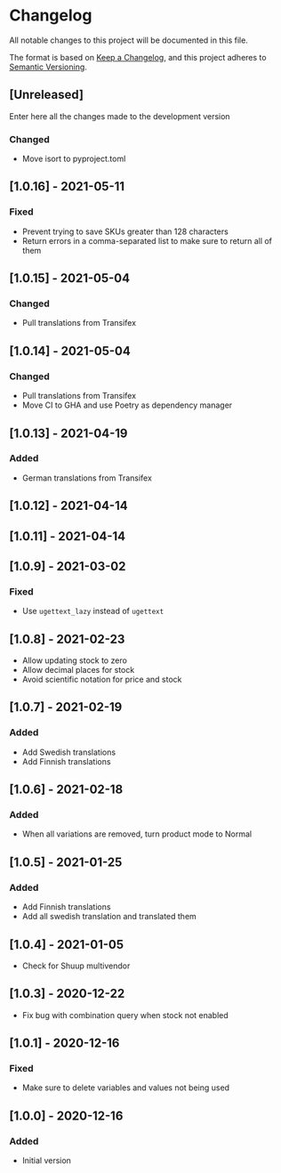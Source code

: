 # Changelog
All notable changes to this project will be documented in this file.

The format is based on [Keep a Changelog](https://keepachangelog.com/en/1.0.0/),
and this project adheres to [Semantic Versioning](https://semver.org/spec/v2.0.0.html).

## [Unreleased]

Enter here all the changes made to the development version

### Changed

- Move isort to pyproject.toml

## [1.0.16] - 2021-05-11

### Fixed

- Prevent trying to save SKUs greater than 128 characters
- Return errors in a comma-separated list to make sure to return all of them

## [1.0.15] - 2021-05-04

### Changed

- Pull translations from Transifex

## [1.0.14] - 2021-05-04

### Changed

- Pull translations from Transifex
- Move CI to GHA and use Poetry as dependency manager

## [1.0.13] - 2021-04-19

### Added

- German translations from Transifex

## [1.0.12] - 2021-04-14

## [1.0.11] - 2021-04-14

## [1.0.9] - 2021-03-02

### Fixed

- Use `ugettext_lazy` instead of `ugettext`

## [1.0.8] - 2021-02-23

- Allow updating stock to zero
- Allow decimal places for stock
- Avoid scientific notation for price and stock

## [1.0.7] - 2021-02-19

### Added

- Add Swedish translations
- Add Finnish translations

## [1.0.6] - 2021-02-18

### Added

- When all variations are removed, turn product mode to Normal

## [1.0.5] - 2021-01-25

### Added

- Add Finnish translations
- Add all swedish translation and translated them

## [1.0.4] - 2021-01-05

- Check for Shuup multivendor

## [1.0.3] - 2020-12-22

- Fix bug with combination query when stock not enabled

## [1.0.1] - 2020-12-16

### Fixed

- Make sure to delete variables and values not being used

## [1.0.0] - 2020-12-16

### Added

- Initial version
